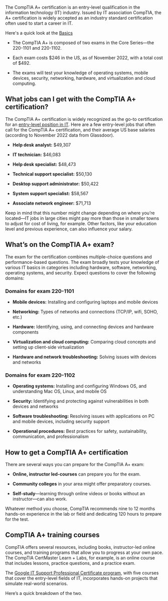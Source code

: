 The CompTIA A+ certification is an entry-level qualification in the information technology (IT) industry. Issued by IT association CompTIA, the A+ certification is widely accepted as an industry standard certification often used to start a career in IT.

Here's a quick look at the [Basics](https://www.comptia.org/certifications/a)

- The CompTIA A+ is composed of two exams in the Core Series—the 220-1101 and 220-1102.
    

- Each exam costs $246 in the US, as of November 2022, with a total cost of $492.
    

- The exams will test your knowledge of operating systems, mobile devices, security, networking, hardware, and virtualization and cloud computing.


## What jobs can I get with the CompTIA A+ certification?

The CompTIA A+ certification is widely recognized as the go-to certification for an [entry-level position in IT](https://www.coursera.org/articles/entry-level-it-jobs). Here are a few entry-level jobs that often call for the CompTIA A+ certification, and their average US base salaries (according to November 2022 data from Glassdoor).

- **Help desk analyst:** $49,307
    
- **IT technician:** $46,083
    
- **Help desk specialist:** $48,473
    
- **Technical support specialist:** $50,130
    
- **Desktop support administrator:** $50,422
    
- **System support specialist:** $58,567
    
- **Associate network engineer:** $71,713
    

Keep in mind that this number might change depending on where you’re located—IT jobs in large cities might pay more than those in smaller towns to adjust for cost of living, for example. Other factors, like your education level and previous experience, can also influence your salary.

## What’s on the CompTIA A+ exam?

The exam for the certification combines multiple-choice questions and performance-based questions. The exam broadly tests your knowledge of various IT basics in categories including hardware, software, networking, operating systems, and security. Expect questions to cover the following domains:

### Domains for exam 220-1101

- **Mobile devices:** Installing and configuring laptops and mobile devices
    

- **Networking:** Types of networks and connections (TCP/IP, wifi, SOHO, etc.)
    

- **Hardware:** Identifying, using, and connecting devices and hardware components
    

- **Virtualization and cloud computing:** Comparing cloud concepts and setting up client-side virtualization
    

- **Hardware and network troubleshooting:** Solving issues with devices and networks
    

### Domains for exam 220-1102

- **Operating systems:** Installing and configuring Windows OS, and understanding Mac OS, Linux, and mobile OS
    

- **Security:** Identifying and protecting against vulnerabilities in both devices and networks
    

- **Software troubleshooting:** Resolving issues with applications on PC and mobile devices, including security support
    

- **Operational procedures:** Best practices for safety, sustainability, communication, and professionalism
    

## How to get a CompTIA A+ certification

There are several ways you can prepare for the CompTIA A+ exam: 

- **Online, instructor led-courses** can prepare you for the exam. 
    

- **Community colleges** in your area might offer preparatory courses.
    

- **Self-study**—learning through online videos or books without an instructor—can also work. 
    

Whatever method you choose, CompTIA recommends nine to 12 months hands-on experience in the lab or field and dedicating 120 hours to prepare for the test.

## CompTIA A+ training courses

CompTIA offers several resources, including books, instructor-led online courses, and training programs that allow you to progress at your own pace. The CompTIA CertMaster Learn + Labs, for example, is an online course that includes lessons, practice questions, and a practice exam. 

The [Google IT Support Professional Certificate program](https://www.coursera.org/professional-certificates/google-it-support), with five courses that cover the entry-level fields of IT, incorporates hands-on projects that simulate real-world scenarios.

Here’s a quick breakdown of the two.